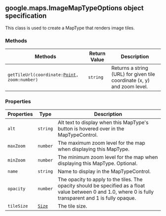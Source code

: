 <h2 id="ImageMapTypeOptions">
google.maps.ImageMapTypeOptions
object specification
</h2><p>This class is used to create a MapType that renders image tiles.</p><h3 id="devsite_header_165">Methods</h3><table summary="interface ImageMapTypeOptions - Methods" width="100%">
<thead>
<tr><th>Methods</th>
<th>Return Value</th>
<th>Description</th>
</tr></thead>
<tbody>
<tr>
<td><code>getTileUrl(coordinate:<a href="https://github.com/amenadiel/google-maps-documentation/blob/master/docs/google.maps.Point.md">Point</a>, zoom:number)</code></td>
<td><code>string</code></td>
<td>Returns a string (URL) for given tile coordinate (x, y) and zoom level.</td>
</tr>
</tbody>
</table><h3 id="devsite_header_166">Properties</h3><table summary="interface ImageMapTypeOptions - Properties" width="100%">
<thead>
<tr><th>Properties</th>
<th>Type</th>
<th>Description</th>
</tr></thead>
<tbody>
<tr>
<td><code>alt</code></td>
<td><code>string</code></td>
<td>Alt text to display when this MapType's button is hovered over in the MapTypeControl.</td>
</tr>
<tr>
<td><code>maxZoom</code></td>
<td><code>number</code></td>
<td>The maximum zoom level for the map when displaying this MapType.</td>
</tr>
<tr>
<td><code>minZoom</code></td>
<td><code>number</code></td>
<td>The minimum zoom level for the map when displaying this MapType. Optional.</td>
</tr>
<tr>
<td><code>name</code></td>
<td><code>string</code></td>
<td>Name to display in the MapTypeControl.</td>
</tr>
<tr>
<td><code>opacity</code></td>
<td><code>number</code></td>
<td>The opacity to apply to the tiles. The opacity should be specified as a float value between 0 and 1.0, where 0 is fully transparent and 1 is fully opaque.</td>
</tr>
<tr>
<td><code>tileSize</code></td>
<td><code><a href="https://github.com/amenadiel/google-maps-documentation/blob/master/docs/google.maps.Size.md">Size</a></code></td>
<td>The tile size.</td>
</tr>
</tbody>
</table>